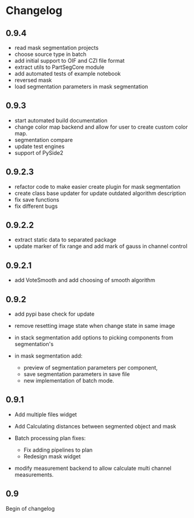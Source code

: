 # Changelog 

## 0.9.4
-   read mask segmentation projects 
-   choose source type in batch
-   add initial support to OIF and CZI file format
-   extract utils to PartSegCore module
-   add automated tests of example notebook
-   reversed mask
-   load segmentation parameters in mask segmentation

## 0.9.3
-   start automated build documentation
-   change color map backend and allow for user to create custom color map. 
-   segmentation compare
-   update test engines
-   support of PySide2 

## 0.9.2.3
-   refactor code to make easier create plugin for mask segmentation 
-   create class base updater for update outdated algorithm description
-   fix save functions
-   fix different bugs 

## 0.9.2.2
-   extract static data to separated package
-   update marker of fix range and add mark of gauss in channel control 
  
## 0.9.2.1
-   add VoteSmooth and add choosing of smooth algorithm

## 0.9.2
-   add pypi base check for update 

-   remove resetting image state when change state in same image

-   in stack segmentation add options to picking components from segmentation's

-   in mask segmentation add:
    -   preview of segmentation parameters per component, 
    -   save segmentation parameters in save file
    -   new implementation of batch mode. 

## 0.9.1
-   Add multiple files widget

-   Add Calculating distances between segmented object and mask

-   Batch processing plan fixes: 
    -   Fix adding pipelines to plan
    -   Redesign mask widget

-   modify measurement backend to allow calculate multi channel measurements. 

## 0.9
Begin of changelog
